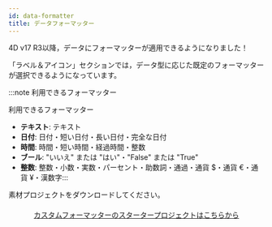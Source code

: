 ```yaml
---
id: data-formatter
title: データフォーマッター
---
```


4D v17 R3以降，データにフォーマッターが適用できるようになりました！

「ラベル＆アイコン」セクションでは，データ型に応じた既定のフォーマッターが選択できるようになっています。

:::note 利用できるフォーマッター

利用できるフォーマッター

* **テキスト**: テキスト
* **日付**: 日付・短い日付・長い日付・完全な日付
* **時間**: 時間・短い時間・経過時間・整数
* **ブール**: "いいえ" または "はい"・"False" または "True"
* **整数**: 整数・小数・実数・パーセント・助数詞・通過・通貨 $・通貨 €・通貨 ¥・漢数字:::

素材プロジェクトをダウンロードしてください。

<div style="text-align: center; margin-top: 20px">
  <p>
    

<a class="button"
href="https://github.com/4d-for-ios/tutorial-DataFormatter/releases/latest/download/tutorial-DataFormatter.zip">カスタムフォーマッターのスタータープロジェクトはこちらから</a>

  </p>
</div>